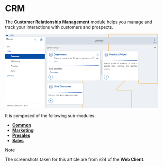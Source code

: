 # CRM

The **Customer Relationship Management** module helps you manage and track your interactions with customers and prospects.

![Express](pictures/CRM.png)

It is composed of the following sub-modules:

* **[Common](common.md)**
* **[Marketing](marketing.md)**
* **[Presales](presales.md)**
* **[Sales](sales.md)**



> [!NOTE]
> The screenshots taken for this article are from v24 of the **Web Client**.
